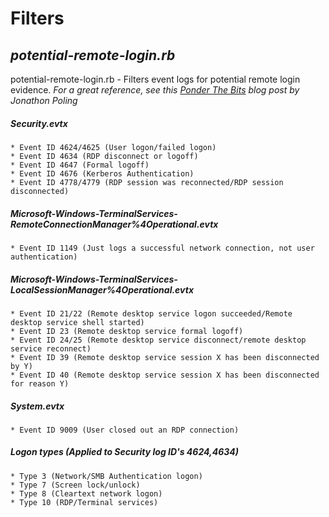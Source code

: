 # Filters

## *potential-remote-login.rb*
potential-remote-login.rb - Filters event logs for potential remote login evidence.
*For a great reference, see this [Ponder The Bits](https://ponderthebits.com/2018/02/windows-rdp-related-event-logs-identification-tracking-and-investigation/) blog post by Jonathon Poling*
##### Security.evtx
    * Event ID 4624/4625 (User logon/failed logon)
    * Event ID 4634 (RDP disconnect or logoff)
    * Event ID 4647 (Formal logoff)
    * Event ID 4676 (Kerberos Authentication)
    * Event ID 4778/4779 (RDP session was reconnected/RDP session disconnected)
##### Microsoft-Windows-TerminalServices-RemoteConnectionManager%4Operational.evtx
    * Event ID 1149 (Just logs a successful network connection, not user authentication)
##### Microsoft-Windows-TerminalServices-LocalSessionManager%4Operational.evtx
    * Event ID 21/22 (Remote desktop service logon succeeded/Remote desktop service shell started)
    * Event ID 23 (Remote desktop service formal logoff)
    * Event ID 24/25 (Remote desktop service disconnect/remote desktop service reconnect)
    * Event ID 39 (Remote desktop service session X has been disconnected by Y)
    * Event ID 40 (Remote desktop service session X has been disconnected for reason Y)
##### System.evtx
    * Event ID 9009 (User closed out an RDP connection)
##### Logon types (Applied to Security log ID's 4624,4634)
    * Type 3 (Network/SMB Authentication logon)
    * Type 7 (Screen lock/unlock)
    * Type 8 (Cleartext network logon)
    * Type 10 (RDP/Terminal services)

